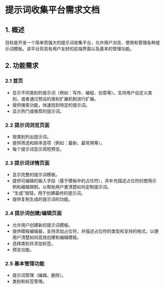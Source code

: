 # 提示词收集平台需求文档

## 1. 概述

目标是开发一个简单而强大的提示词收集平台，允许用户浏览、使用和管理各种提示词模板。该平台将具有用户友好的前端界面以及基本的管理功能。

## 2. 功能需求

### 2.1 首页

- 显示不同类别的提示词（例如：写作、编程、创意等）。支持用户自定义类别，或者通过预设的类别扩展机制进行扩展。
- 提供搜索功能，快速找到特定的提示词。
- 显示热门或推荐的提示词。

### 2.2 提示词浏览页面

- 按类别列出提示词。
- 提供筛选和排序选项（例如：最新、最常用等）。
- 每个提示词显示简短预览。

### 2.3 提示词详情页面

- 显示完整的提示词模板。
- 提供可编辑的输入字段（基于模板中的占位符），并补充描述占位符的使用示例和编辑限制，以帮助用户更清楚如何定制提示词。
- "生成"按钮，用于创建最终的提示词。
- 提供复制生成的提示词的功能。

### 2.4 提示词创建/编辑页面

- 允许用户创建新的提示词模板。
- 提供模板编辑器，支持添加占位符，并描述占位符的类型和支持的格式，以便用户清楚如何高效创建和编辑模板。
- 选择类别并添加标签。
- 预览功能。

### 2.5 基本管理功能

- 提示词管理（编辑、删除）。
- 类别和标签管理。

##
